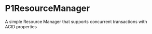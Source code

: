 # P1ResourceManager
A simple Resource Manager that supports concurrent transactions with ACID properties
